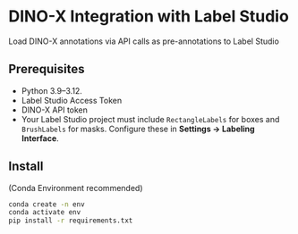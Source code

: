 # DINO-X Integration with Label Studio
Load DINO-X annotations via API calls as pre-annotations to Label Studio


## Prerequisites
- Python 3.9–3.12.
- Label Studio Access Token
- DINO-X API token
- Your Label Studio project must include `RectangleLabels` for boxes and `BrushLabels` for masks. Configure these in **Settings → Labeling Interface**.

## Install
(Conda Environment recommended)

```bash
conda create -n env
conda activate env
pip install -r requirements.txt
